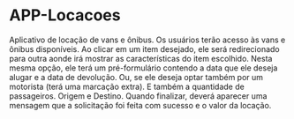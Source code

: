 # APP-Locacoes
Aplicativo de locação de vans e ônibus.
Os usuários terão acesso às vans e ônibus disponíveis. Ao clicar em um item desejado, ele será redirecionado para outra aonde irá mostrar as características do item escolhido. Nesta mesma opção, ele terá um pré-formulário contendo a data que ele deseja alugar e a data de devolução. Ou, se ele deseja optar também por um motorista (terá uma marcação extra). E também a quantidade de passageiros. Origem e Destino. 
Quando finalizar, deverá aparecer uma mensagem que a solicitação foi feita com sucesso e o valor da locação.
